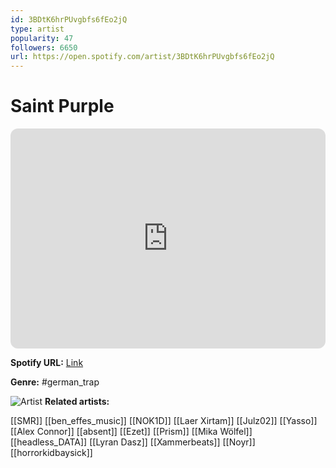 ```yaml
---
id: 3BDtK6hrPUvgbfs6fEo2jQ
type: artist
popularity: 47
followers: 6650
url: https://open.spotify.com/artist/3BDtK6hrPUvgbfs6fEo2jQ
---
```

# Saint Purple

<iframe style="border-radius:12px" src="https://open.spotify.com/embed/artist/3BDtK6hrPUvgbfs6fEo2jQ" width="100%" height="352" frameBorder="0" allowfullscreen="" allow="autoplay; clipboard-write; encrypted-media; fullscreen; picture-in-picture" loading="lazy"></iframe>

**Spotify URL:** [Link](https://open.spotify.com/artist/3BDtK6hrPUvgbfs6fEo2jQ)

**Genre:**  #german_trap

![Artist](https://i.scdn.co/image/ab6761610000e5eb1be71ee0fda283c5914f2df1)
**Related artists:**

[[SMR]]
[[ben_effes_music]]
[[NOK1D]]
[[Laer Xirtam]]
[[Julz02]]
[[Yasso]]
[[Alex Connor]]
[[absent]]
[[Ezet]]
[[Prism]]
[[Mika Wölfel]]
[[headless_DATA]]
[[Lyran Dasz]]
[[Xammerbeats]]
[[Noyr]]
[[horrorkidbaysick]]

